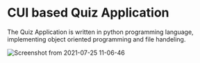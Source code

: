 # CUI based Quiz Application
The Quiz Application is written in python programming language, implementing object  oriented programming and file handeling.

![Screenshot from 2021-07-25 11-06-46](https://user-images.githubusercontent.com/84331783/126889561-ae91d0cd-46c4-49f9-aa02-990029e67ada.png)
